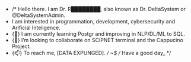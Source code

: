 - /* Hello there. I am Dr. R████████, also known as Dr. DeltaSystem or @DeltaSystemAdmin.
- I am interested in programmation, development, cybersecurity and Arificial Inteligence.
- {🌱} I am currently learning Postgr and improving in NLP/DL/ML to SQL.
- {💞️} I’m looking to collaborate on SCiPNET terminal and the Cappucino Project.
- {📫} To reach me, [DATA EXPUNGED]. */
~$ /* Have a good day_ */

<!---
That's pretty much all.
--->

